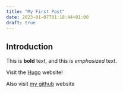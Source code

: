 ```yaml
---
title: "My First Post"
date: 2023-01-07T01:18:44+01:00
draft: true
---
```


## Introduction

This is **bold** text, and this is *emphasized* text.

Visit the [Hugo](https://gohugo.io) website!

Also visit [my github](https://github.com/josealonso) website

